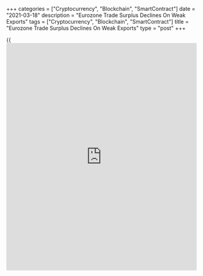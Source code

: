 +++
categories = ["Cryptocurrency", "Blockchain", "SmartContract"]
date = "2021-03-18"
description = "Eurozone Trade Surplus Declines On Weak Exports"
tags = ["Cryptocurrency", "Blockchain", "SmartContract"]
title = "Eurozone Trade Surplus Declines On Weak Exports"
type = "post"
+++

{{<iframe id="large-banner" src="https://www.bounty.group/#slide=6.0" width="100%" height="600" scrolling="no" style="border: 0px solid rgb(216, 221, 230); border-radius: 3px;">}}

The euro area trade surplus decreased in January from the previous month
on weak exports, Eurostat reported Thursday.

The trade surplus fell to a seasonally adjusted EUR 24.2 billion from
EUR 27.5 billion in December.

Exports were down 2.8 percent month-on-month in January and imports
dropped 1.3 percent.

Following the end of the transition period, exports to the UK dropped
significantly by 31.9 percent between December and January, while
exports to other non-EU countries increased 4.9 percent.

On an unadjusted basis, overall exports and imports decreased 11.4
percent and 14.1 percent annually, respectively. The trade surplus
totaled EUR 6.3 billion versus EUR 1.5 billion in the same period last
year.

For comments and feedback [contact](https://www.playgroundfx.com/contact/): editorial@rtt[news](https://www.letsplayfx.com/blog/forex-news-website/).com

[Economic News][1]

 **What parts of the world are seeing the best (and worst) economic
performances lately? Click[here][2] to check out our [Econ Scorecard][2]
and find out! See up-to-the-moment [ranking](https://www.playgroundfx.com/blog/crypto-exchange-ranking/)s for the best and worst
performers in [GDP][3], [unemployment rate][4], [inflation][5] and much
more.**

   1. www.rtt[news](https://www.letsplayfx.com/blog/forex-news-website/).com/Content/EconomicNews.aspx
   2. www.rtt[news](https://www.letsplayfx.com/blog/forex-news-website/).com/economic-scorecard/world-rank/PPI/highest-performance.aspx
   3. www.rtt[news](https://www.letsplayfx.com/blog/forex-news-website/).com/economic-scorecard/world-rank/GDP/highest-performance.aspx
   4. www.rtt[news](https://www.letsplayfx.com/blog/forex-news-website/).com/economic-scorecard/world-rank/unemployment-rate/lowest-performance.aspx
   5. www.rtt[news](https://www.letsplayfx.com/blog/forex-news-website/).com/economic-scorecard/world-rank/CPI/highest-performance.aspx